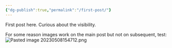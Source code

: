 ```yaml
---
{"dg-publish":true,"permalink":"/first-post/"}
---
```


First post here. Curious about the visibility.

For some reason images work on the main post but not on subsequent, test:
![Pasted image 20230508154712.png](/img/user/Pasted%20image%2020230508154712.png)